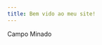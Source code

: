 ```yaml
---
title: Bem vido ao meu site!
---
```


<html>
  <head>
    <meta charset = "utf-8"/>
  </head>
  <body>
    <p href="CampoMinado.html">Campo Minado</p>
  </body>
</html>
